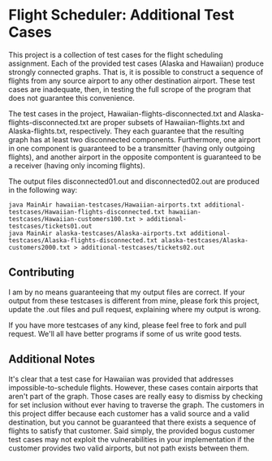 Flight Scheduler: Additional Test Cases
=======================================

This project is a collection of test cases for the flight scheduling assignment.  Each of the provided test cases (Alaska and Hawaiian) produce strongly connected graphs.  That is, it is possible to construct a sequence of flights from any source airport to any other destination airport.  These test cases are inadequate, then, in testing the full scrope of the program that does not guarantee this convenience.

The test cases in the project, Hawaiian-flights-disconnected.txt and Alaska-flights-disconnected.txt are proper subsets of Hawaiian-flights.txt and Alaska-flights.txt, respectively.  They each guarantee that the resulting graph has at least two disconnected components.  Furthermore, one airport in one component is guaranteed to be a transmitter (having only outgoing flights), and another airport in the opposite compontent is guaranteed to be a receiver (having only incoming flights).

The output files disconnected01.out and disconnected02.out are produced in the following way:

    java MainAir hawaiian-testcases/Hawaiian-airports.txt additional-testcases/Hawaiian-flights-disconnected.txt hawaiian-testcases/Hawaiian-customers100.txt > additional-testcases/tickets01.out
    java MainAir alaska-testcases/Alaska-airports.txt additional-testcases/Alaska-flights-disconnected.txt alaska-testcases/Alaska-customers2000.txt > additional-testcases/tickets02.out

Contributing
------------

I am by no means guaranteeing that my output files are correct.  If your output from these testcases is different from mine, please fork this project, update the .out files and pull request, explaining where my output is wrong.

If you have more testcases of any kind, please feel free to fork and pull request. We'll all have better programs if some of us write good tests.

Additional Notes
----------------

It's clear that a test case for Hawaiian was provided that addresses impossible-to-schedule flights.  However, these cases contain airports that aren't part of the graph.  Those cases are really easy to dismiss by checking for set inclusion without ever having to traverse the graph. The customers in this project differ because each customer has a valid source and a valid destination, but you cannot be guaranteed that there exists a sequence of flights to satisfy that customer.  Said simply, the provided bogus customer test cases may not exploit the vulnerabilities in your implementation if the customer provides two valid airports, but not path exists between them.
